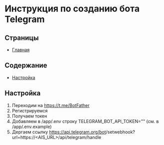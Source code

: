 # Инструкция по созданию бота Telegram

## Страницы

- [Главная](/README.md)

## Содержание

- [Настройка](#настройка)

## Настройка

1. Переходим на https://t.me/BotFather
2. Регистрируемся
3. Получаем токен
4. Добавляем в /app/.env строку TELEGRAM_BOT_API_TOKEN="<token>" (см. в /app/.env.example)
5. Дергаем ссылку https://api.telegram.org/bot<token>/setwebhook?url=https://<AIS_URL>/api/telegram/handle
